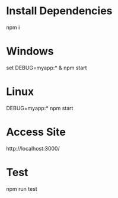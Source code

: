 
# Install Dependencies

npm i

# Windows

set DEBUG=myapp:* & npm start

# Linux
 DEBUG=myapp:* npm start

# Access Site
http://localhost:3000/





# Test

npm run test
